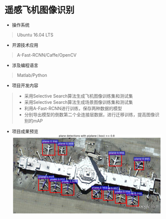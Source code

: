 # 遥感飞机图像识别
- 操作系统
> Ubuntu 16.04 LTS

- 开源技术应用
> A-Fast-RCNN/Caffe/OpenCV

- 涉及编程语言
> Matlab/Python

- 项目开发内容
> - 采用Selective Search算法生成飞机图像训练集和测试集
> - 采用Selective Search算法生成场景图像训练集和测试集
> - 利用A-Fast-RCNN进行训练，保存两种数据的模型
> - 分别导出模型的倒数第二个全连接层数据，进行迁移训练，提高图像识别的mAP

- 项目成果预览
![遥感飞机图像识别](Image/remotePlane.png)

